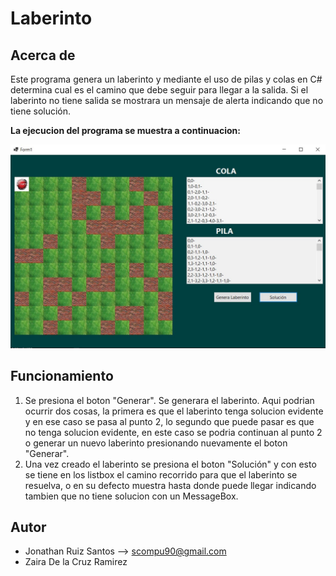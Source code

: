 # Laberinto

## Acerca de
Este programa genera un laberinto y mediante el uso de pilas y colas en C# determina cual es el camino que debe seguir para llegar a la salida. Si el laberinto no 
tiene salida se mostrara un mensaje de alerta indicando que no tiene solución.

**La ejecucion del programa se muestra a continuacion:**

![img](https://github.com/JhonRS1800/Laberinto/blob/master/laberinto.jpg)

## Funcionamiento
1. Se presiona el boton "Generar". Se generara el laberinto. Aqui podrian ocurrir dos cosas, la primera es que el laberinto tenga solucion evidente y en ese caso
se pasa al punto 2, lo segundo que puede pasar es que no tenga solucion evidente, en este caso se podria continuan al punto 2 o generar un nuevo laberinto presionando 
nuevamente el boton "Generar".
2. Una vez creado el laberinto se presiona el boton "Solución" y con esto se tiene en los listbox el camino recorrido para que el laberinto se resuelva, o en su defecto
muestra hasta donde puede llegar indicando tambien que no tiene solucion con un MessageBox.

## Autor
* Jonathan Ruiz Santos --> scompu90@gmail.com
* Zaira De la Cruz Ramirez
